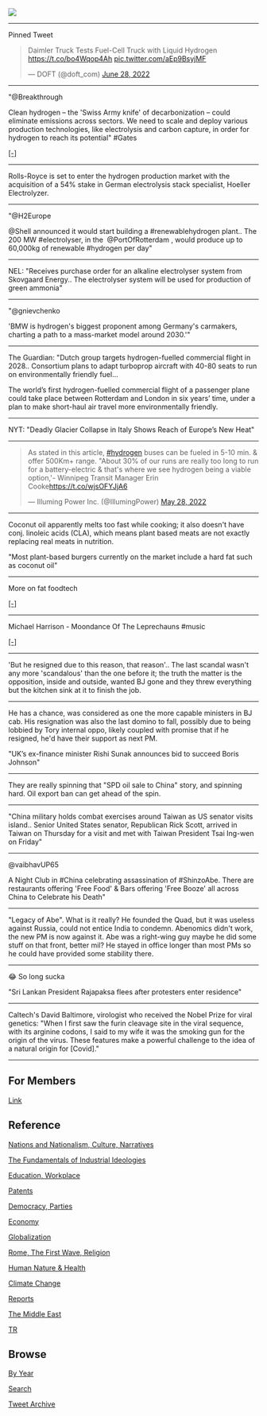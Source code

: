 <img src="https://drive.google.com/uc?export=view&id=1B2wf9R7AMH1d7Vw6e2mucLbIQ5NSjir7"/>

---

Pinned Tweet

<blockquote class="twitter-tweet"><p lang="en" dir="ltr">Daimler Truck Tests Fuel-Cell Truck with Liquid Hydrogen <a href="https://t.co/bo4Wqop4Ah">https://t.co/bo4Wqop4Ah</a> <a href="https://t.co/aEp9BsyjMF">pic.twitter.com/aEp9BsyjMF</a></p>&mdash; DOFT (@doft_com) <a href="https://twitter.com/doft_com/status/1541654639459717120?ref_src=twsrc%5Etfw">June 28, 2022</a></blockquote> <script async src="https://platform.twitter.com/widgets.js" charset="utf-8"></script>

---

"@Breakthrough 

Clean hydrogen – the 'Swiss Army knife' of decarbonization – could
eliminate emissions across sectors. We need to scale and deploy
various production technologies, like electrolysis and carbon capture,
in order for hydrogen to reach its potential" \#Gates

[[-]](https://twitter.com/Breakthrough/status/1542907462877069313)

---

Rolls-Royce is set to enter the hydrogen production market with the
acquisition of a 54% stake in German electrolysis stack specialist,
Hoeller Electrolyzer.

---

"@H2Europe

@Shell ⁩announced it would start building a \#renewablehydrogen
plant.. The 200 MW \#electrolyser, in the ⁦ @PortOfRotterdam ⁩, would
produce up to 60,000kg of renewable #hydrogen per day"

---

NEL: "Receives purchase order for an alkaline electrolyser system from
Skovgaard Energy.. The electrolyser system will be used for production
of green ammonia"

---

"@gnievchenko

'BMW is hydrogen's biggest proponent among Germany's carmakers,
charting a path to a mass-market model around 2030.'"

---

The Guardian: "Dutch group targets hydrogen-fuelled commercial flight
in 2028.. Consortium plans to adapt turboprop aircraft with 40-80
seats to run on environmentally friendly fuel...

The world’s first hydrogen-fuelled commercial flight of a passenger
plane could take place between Rotterdam and London in six years’
time, under a plan to make short-haul air travel more environmentally
friendly.

---

NYT: "Deadly Glacier Collapse in Italy Shows Reach of Europe’s New
Heat"

---

<blockquote class="twitter-tweet"><p lang="en" dir="ltr">As stated in this article, <a href="https://twitter.com/hashtag/hydrogen?src=hash&amp;ref_src=twsrc%5Etfw">#hydrogen</a> buses can be fueled in 5-10 min. &amp; offer 500Km+ range. &quot;About 30% of our runs are really too long to run for a battery-electric &amp; that&#39;s where we see hydrogen being a viable option,&#39;- Winnipeg Transit Manager Erin Cooke<a href="https://t.co/wjsOFYJjA6">https://t.co/wjsOFYJjA6</a></p>&mdash; Illuming Power Inc. (@IllumingPower) <a href="https://twitter.com/IllumingPower/status/1530534476450766848?ref_src=twsrc%5Etfw">May 28, 2022</a></blockquote> <script async src="https://platform.twitter.com/widgets.js" charset="utf-8"></script>

---

Coconut oil apparently melts too fast while cooking; it also doesn't
have conj. linoleic acids (CLA), which means plant based meats are not
exactly replacing real meats in nutrition.

"Most plant-based burgers currently on the market include a hard fat
such as coconut oil"

---

More on fat foodtech 

[[-]](2022/06/lab-grown-meat.md#fat2)

---

Michael Harrison - Moondance Of The Leprechauns \#music

[[-]](https://youtu.be/pxXSd18lmbo)

---

'But he resigned due to this reason, that reason'.. The last scandal
wasn't any more 'scandalous' than the one before it; the truth the
matter is the opposition, inside and outside, wanted BJ gone and they
threw everything but the kitchen sink at it to finish the job.

---

He has a chance, was considered as one the more capable ministers in
BJ cab. His resignation was also the last domino to fall, possibly due
to being lobbied by Tory internal oppo, likely coupled with promise
that if he resigned, he'd have their support as next PM.

"UK’s ex-finance minister Rishi Sunak announces bid to succeed Boris Johnson"

---

They are really spinning that "SPD oil sale to China" story, and
spinning hard. Oil export ban can get ahead of the spin.

---

"China military holds combat exercises around Taiwan as US senator
visits island.. Senior United States senator, Republican Rick Scott,
arrived in Taiwan on Thursday for a visit and met with Taiwan
President Tsai Ing-wen on Friday"

---

@vaibhavUP65

A Night Club in \#China celebrating assassination of #ShinzoAbe. There
are restaurants offering 'Free Food' & Bars offering 'Free Booze' all
across China to Celebrate his Death"

---

"Legacy of Abe". What is it really? He founded the Quad, but it was
useless against Russia, could not entice India to condemn. Abenomics
didn't work, the new PM is now against it. Abe was a right-wing guy
maybe he did some stuff on that front, better mil? He stayed in office
longer than most PMs so he could have provided some stability there.

---

😂 So long sucka

"Sri Lankan President Rajapaksa flees after protesters enter residence"

---

Caltech's David Baltimore, virologist who received the Nobel Prize for
viral genetics: "When I first saw the furin cleavage site in the viral
sequence, with its arginine codons, I said to my wife it was the
smoking gun for the origin of the virus. These features make a
powerful challenge to the idea of a natural origin for [Covid]."

---

## For Members

[Link](https://thirdwave-members.herokuapp.com)

## Reference

[Nations and Nationalism, Culture, Narratives](2013/02/nations-and-nationalism.html)

[The Fundamentals of Industrial Ideologies](2011/04/fundamentals-of-industrial-ideologies.html)

[Education, Workplace](2017/09/education-workplace.html)

[Patents](2018/09/patents.html)

[Democracy, Parties](2016/11/democracy.html)

[Economy](2018/05/economy.html)

[Globalization](2018/09/globalization.html)

[Rome, The First Wave, Religion](2017/12/rome.html)

[Human Nature & Health](2020/07/human-nature.html)

[Climate Change](2018/12/climate.html)

[Reports](2019/05/reports.html)

[The Middle East](2019/07/middleeast.html)

[TR](../tr)

## Browse

[By Year](years.html)

[Search](search.html)

[Tweet Archive](tweets/index.html)
